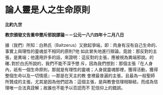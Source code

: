 # 論人靈是人之生命原則


**比約九世**

**教宗頒發文告重申懲斥邪說謬論－－公元一八六四年十二月八日**





據（我們）所知：白熱氏（Baltzerus）又掀起爭端，即：肉身有沒有自己生命的､事實上與理性的靈魂並不相同的原則?他
如此冒失地進行辯論，竟說：那反對的主張，是異端；他還用許多的話，來證明：這反對的主張，應被視為異端邪說。的確､對於白氏所說的，我們不能不深予懲
斥，因為我們想到：那個主張『在人身內，祇有一個生命原則，那就是有理性的靈魂；人身就靈魂那裡，獲得活動，獲得整個生命以及一切情感』—那是在天主的教
會裡最普遍的主張，且最為一般聖師所贊成的主張，尤其是因為他們認為：這個主張，是與教會信理相聯結，而成為信理唯一合法真詮解；故誰也不能予以否認而不
犯信仰上的錯誤。

